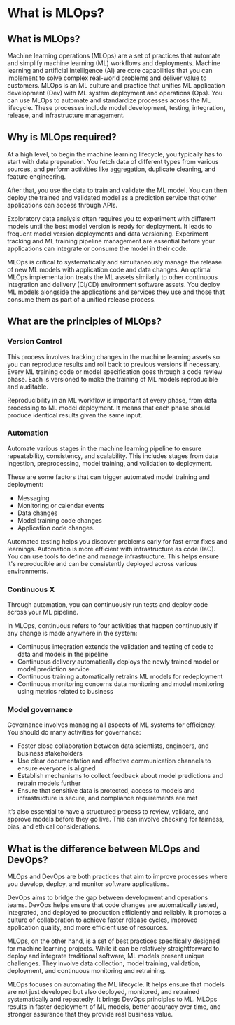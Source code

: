 What is MLOps?
====

## What is MLOps?

Machine learning operations (MLOps) are a set of practices that automate and simplify machine learning (ML) workflows and deployments. Machine learning and artificial intelligence (AI) are core capabilities that you can implement to solve complex real-world problems and deliver value to customers. MLOps is an ML culture and practice that unifies ML application development (Dev) with ML system deployment and operations (Ops). You can use MLOps to automate and standardize processes across the ML lifecycle. These processes include model development, testing, integration, release, and infrastructure management.

## Why is MLOps required?

At a high level, to begin the machine learning lifecycle, you typically has to start with data preparation. You fetch data of different types from various sources, and perform activities like aggregation, duplicate cleaning, and feature engineering.

After that, you use the data to train and validate the ML model. You can then deploy the trained and validated model as a prediction service that other applications can access through APIs.

Exploratory data analysis often requires you to experiment with different models until the best model version is ready for deployment. It leads to frequent model version deployments and data versioning. Experiment tracking and ML training pipeline management are essential before your applications can integrate or consume the model in their code.

MLOps is critical to systematically and simultaneously manage the release of new ML models with application code and data changes. An optimal MLOps implementation treats the ML assets similarly to other continuous integration and delivery (CI/CD) environment software assets. You deploy ML models alongside the applications and services they use and those that consume them as part of a unified release process.

## What are the principles of MLOps?

### Version Control

This process involves tracking changes in the machine learning assets so you can reproduce results and roll back to previous versions if necessary. Every ML training code or model specification goes through a code review phase. Each is versioned to make the training of ML models reproducible and auditable.

Reproducibility in an ML workflow is important at every phase, from data processing to ML model deployment. It means that each phase should produce identical results given the same input.

### Automation

Automate various stages in the machine learning pipeline to ensure repeatability, consistency, and scalability. This includes stages from data ingestion, preprocessing, model training, and validation to deployment.

These are some factors that can trigger automated model training and deployment:

* Messaging
* Monitoring or calendar events
* Data changes
* Model training code changes
* Application code changes.

Automated testing helps you discover problems early for fast error fixes and learnings. Automation is more efficient with infrastructure as code (IaC). You can use tools to define and manage infrastructure. This helps ensure it's reproducible and can be consistently deployed across various environments.

### Continuous X

Through automation, you can continuously run tests and deploy code across your ML pipeline.

In MLOps, continuous refers to four activities that happen continuously if any change is made anywhere in the system:

* Continuous integration extends the validation and testing of code to data and models in the pipeline
* Continuous delivery automatically deploys the newly trained model or model prediction service
* Continuous training automatically retrains ML models for redeployment
* Continuous monitoring concerns data monitoring and model monitoring using metrics related to business

### Model governance

Governance involves managing all aspects of ML systems for efficiency. You should do many activities for governance:

* Foster close collaboration between data scientists, engineers, and business stakeholders
* Use clear documentation and effective communication channels to ensure everyone is aligned
* Establish mechanisms to collect feedback about model predictions and retrain models further
* Ensure that sensitive data is protected, access to models and infrastructure is secure, and compliance requirements are met

It’s also essential to have a structured process to review, validate, and approve models before they go live. This can involve checking for fairness, bias, and ethical considerations.

## What is the difference between MLOps and DevOps?

MLOps and DevOps are both practices that aim to improve processes where you develop, deploy, and monitor software applications.

DevOps aims to bridge the gap between development and operations teams. DevOps helps ensure that code changes are automatically tested, integrated, and deployed to production efficiently and reliably. It promotes a culture of collaboration to achieve faster release cycles, improved application quality, and more efficient use of resources.

MLOps, on the other hand, is a set of best practices specifically designed for machine learning projects. While it can be relatively straightforward to deploy and integrate traditional software, ML models present unique challenges. They involve data collection, model training, validation, deployment, and continuous monitoring and retraining.

MLOps focuses on automating the ML lifecycle. It helps ensure that models are not just developed but also deployed, monitored, and retrained systematically and repeatedly. It brings DevOps principles to ML. MLOps results in faster deployment of ML models, better accuracy over time, and stronger assurance that they provide real business value.

